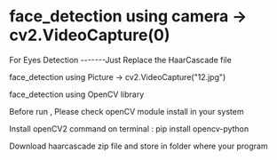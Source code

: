 # face_detection using camera -> cv2.VideoCapture(0)

For Eyes Detection -------Just Replace the HaarCascade file

face_detection using Picture -> cv2.VideoCapture("12.jpg")



face_detection using OpenCV library

Before run , Please check openCV module install in your system 

Install openCV2 command on terminal : pip install opencv-python

Download haarcascade zip file and store in folder where your program <br> 
